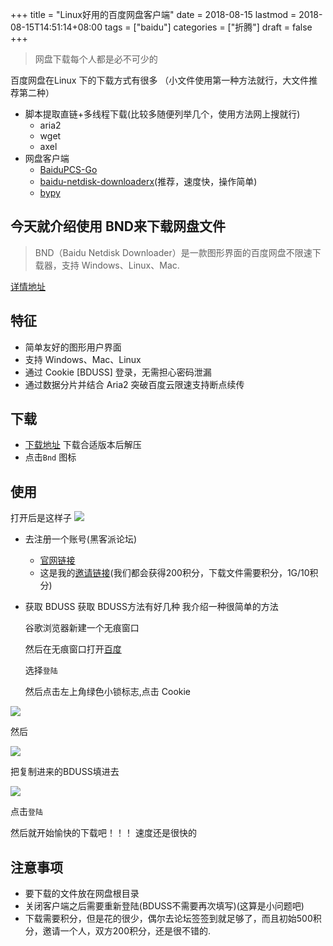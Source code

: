 +++
title = "Linux好用的百度网盘客户端"
date = 2018-08-15
lastmod = 2018-08-15T14:51:14+08:00
tags = ["baidu"]
categories = ["折腾"]
draft = false
+++

> 网盘下载每个人都是必不可少的

<!--more-->

百度网盘在Linux 下的下载方式有很多
（小文件使用第一种方法就行，大文件推荐第二种）
- 脚本提取直链+多线程下载(比较多随便列举几个，使用方法网上搜就行)
    - aria2
    - wget
    - axel
- 网盘客户端
    - [BaiduPCS-Go](https://github.com/iikira/BaiduPCS-Go)
    - [baidu-netdisk-downloaderx](https://github.com/b3log/baidu-netdisk-downloaderx)(推荐，速度快，操作简单)
    - [bypy](https://github.com/houtianze/bypy)

## 今天就介绍使用 BND来下载网盘文件
  > BND（Baidu Netdisk Downloader）是一款图形界面的百度网盘不限速下载器，支持 Windows、Linux、Mac.

[详情地址](https://hacpai.com/article/1524460877352#toc_h3_11)

## 特征
- 简单友好的图形用户界面
- 支持 Windows、Mac、Linux
- 通过 Cookie [BDUSS] 登录，无需担心密码泄漏
- 通过数据分片并结合 Aria2 突破百度云限速支持断点续传

## 下载
- [下载地址](https://share.weiyun.com/57zViCm)
下载合适版本后解压
- 点击`Bnd` 图标

## 使用

打开后是这样子
![](https://res.cloudinary.com/dc15efw34/image/upload/v1534343895/8.15/2018-08-15_22-34-28_%E7%9A%84%E5%B1%8F%E5%B9%95%E6%88%AA%E5%9B%BE.png)
- 去注册一个账号(黑客派论坛)
    - [官网链接](https://hacpai.com/)
    - 这是我的[邀请链接](https://hacpai.com/register?r=abcdlsj)(我们都会获得200积分，下载文件需要积分，1G/10积分)

- 获取 BDUSS
    获取 BDUSS方法有好几种
    我介绍一种很简单的方法

    谷歌浏览器新建一个无痕窗口

    然后在无痕窗口打开[百度](https://www.baidu.com/)

    选择`登陆`

    然后点击左上角绿色小锁标志,点击 Cookie

![](https://res.cloudinary.com/dc15efw34/image/upload/v1534345091/8.15/2018-08-15_22-53-14_%E7%9A%84%E5%B1%8F%E5%B9%95%E6%88%AA%E5%9B%BE.png)

然后

![](https://res.cloudinary.com/dc15efw34/image/upload/v1534345091/8.15/2018-08-15_22-57-14_%E7%9A%84%E5%B1%8F%E5%B9%95%E6%88%AA%E5%9B%BE.png)

把复制进来的BDUSS填进去

![](https://res.cloudinary.com/dc15efw34/image/upload/v1534343908/8.15/2018-08-15_22-36-11_%E7%9A%84%E5%B1%8F%E5%B9%95%E6%88%AA%E5%9B%BE.png)

点击`登陆`

然后就开始愉快的下载吧！！！
速度还是很快的

## 注意事项
- 要下载的文件放在网盘根目录
- 关闭客户端之后需要重新登陆(BDUSS不需要再次填写)(这算是小问题吧)
- 下载需要积分，但是花的很少，偶尔去论坛签签到就足够了，而且初始500积分，邀请一个人，双方200积分，还是很不错的.
